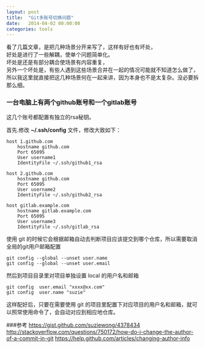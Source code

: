 ```yaml
---
layout: post
title:  "Git多账号切换问题"
date:   2014-04-02 00:00:00
categories: tools
---
```


看了几篇文章，是把几种场景分开来写了，这样有好也有坏处，  
好处是进行了一些解耦，使单个问题简单化。  
坏处是还是有部分耦合使场景有内容重复，  
另外一个坏处是，有些人遇到这些场景合并在一起的情况可能就不知道怎么做了，  
所以我这里就直接把这几种场景何在一起来讲，因为本身也不是太复杂。没必要拆那么细。  

### 一台电脑上有两个github账号和一个gitlab账号

这几个账号都配置有独立的rsa秘钥。  

首先.修改 **~/.ssh/config** 文件，修改大致如下：


```
host 1.github.com
    hostname github.com
    Port 65095
    User username1
    IdentityFile ~/.ssh/github1_rsa

host 2.github.com
    hostname github.com
    Port 65095
    User username2
    IdentityFile ~/.ssh/github2_rsa

host gitlab.example.com
    hostname gitlab.example.com
    Port 65095
    User username3
    IdentityFile ~/.ssh/gitlab_rsa
```

使用 git 的时候它会根据邮箱自动去判断项目应该提交到哪个仓库，所以需要取消全局的git用户邮箱配置


```
git config --global --unset user.name
git config --global --unset user.email
```

然后到项目目录里对项目单独设置 local 的用户名和邮箱

```
git config  user.email "xxxx@xx.com"
git config  user.name "suzie"
```

这样配好后，只要在需要使用 git 的项目里配置下对应项目的用户名和邮箱，就可以照常使用命令了，会自动对应到相应地仓库。

###参考
https://gist.github.com/suziewong/4378434
http://stackoverflow.com/questions/750172/how-do-i-change-the-author-of-a-commit-in-git
https://help.github.com/articles/changing-author-info
